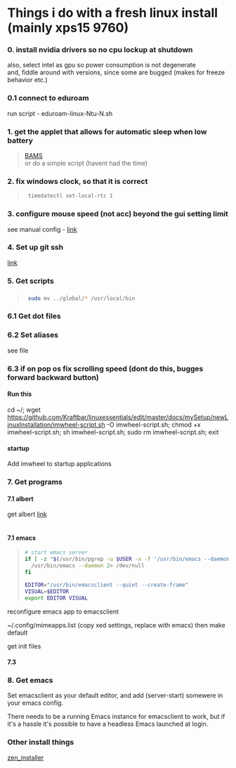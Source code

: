 # Things i do with a fresh linux install (mainly xps15 9760)



### 0. install nvidia drivers so no cpu lockup at shutdown
also, select intel as gpu so power consumption is not degenerate       
and, fiddle around with versions, since some are bugged (makes for freeze behavior etc.)         
### 0.1 connect to eduroam
run script - eduroam-linux-Ntu-N.sh

### 1. get the applet that allows for automatic sleep when low battery
>  [BAMS](https://cinnamon-spices.linuxmint.com/applets/view/255)      
>  or do a simple script (havent had the time)      

### 2. fix windows clock, so that it is correct
>   ```sh
>    timedatectl set-local-rtc 1
>   ```
### 3. configure mouse speed (not acc) beyond the gui setting limit
see manual  config - [link](trackpad.md)        


### 4. Set up git ssh
[link](shh_git.md)

### 5. Get scripts
###
>   ```sh
>    sudo mv ../global/* /usr/local/bin
>   ```

### 6.1 Get dot files

### 6.2 Set aliases
see file

### 6.3 if on pop os fix scrolling speed    (dont do this, bugges forward backward button)
#### Run this
cd ~/; wget https://github.com/Kraftbar/linuxessentials/edit/master/docs/mySetup/newLinuxInstallation/imwheel-script.sh -O imwheel-script.sh; chmod +x imwheel-script.sh; sh imwheel-script.sh; sudo rm imwheel-script.sh; exit
#### startup
Add imwheel to startup applications

### 7. Get programs

#### 7.1 albert
get albert [link](install_Albert.sh)
<br>
<br>
#### 7.1 emacs 

>   ```sh
>   # start emacs server
>   if [ -z "$(/usr/bin/pgrep -u $USER -x -f '/usr/bin/emacs --daemon')" ] ; then
>     /usr/bin/emacs --daemon 2> /dev/null
>   fi
> 
>   EDITOR="/usr/bin/emacsclient --quiet --create-frame"
>   VISUAL=$EDITOR
>   export EDITOR VISUAL
>   ```


reconfigure emacs app to emacsclient            

~/.config/mimeapps.list     (copy xed settings, replace with emacs) then make default           

get init files  


#### 7.3  



### 8. Get emacs        

Set emacsclient as your default editor, and add (server-start) somewere in your emacs config.

There needs to be a running Emacs instance for emacsclient to work, but if it's a hassle it's possible to have a headless Emacs launched at login.

### Other install things
[zen_installer](https://github.com/spookykidmm/zen_installer)      
